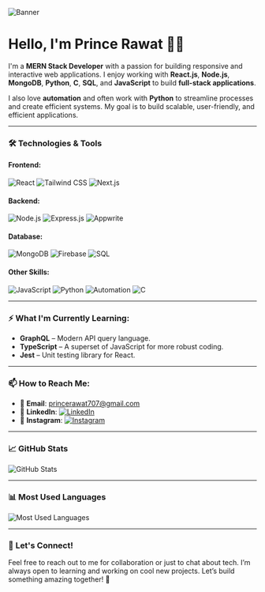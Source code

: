<!-- Banner Image -->
![Banner](https://camo.githubusercontent.com/9939f57a40461f1f7d5ee9c81e8f4634eb6a9339f5a3ced15f2ce471bb18b49b/68747470733a2f2f6d656469612e67697068792e636f6d2f6d656469612f4d3967624264396e6244724f5475314d71782f67697068792e676966)

# Hello, I'm Prince Rawat 👨‍💻

I'm a **MERN Stack Developer** with a passion for building responsive and interactive web applications. I enjoy working with **React.js**, **Node.js**, **MongoDB**, **Python**, **C**, **SQL**, and **JavaScript** to build **full-stack applications**.

I also love **automation** and often work with **Python** to streamline processes and create efficient systems. My goal is to build scalable, user-friendly, and efficient applications.

---

### 🛠️ **Technologies & Tools**

#### Frontend:
![React](https://img.shields.io/badge/React-61DAFB?style=flat-square&logo=react&logoColor=black) 
![Tailwind CSS](https://img.shields.io/badge/TailwindCSS-06B6D4?style=flat-square&logo=tailwind-css&logoColor=white) 
![Next.js](https://img.shields.io/badge/Next.js-000000?style=flat-square&logo=next.js&logoColor=white)

#### Backend:
![Node.js](https://img.shields.io/badge/Node.js-339933?style=flat-square&logo=node.js&logoColor=white) 
![Express.js](https://img.shields.io/badge/Express.js-000000?style=flat-square&logo=express&logoColor=white) 
![Appwrite](https://img.shields.io/badge/Appwrite-6C9D63?style=flat-square&logo=appwrite&logoColor=white)

#### Database:
![MongoDB](https://img.shields.io/badge/MongoDB-47A248?style=flat-square&logo=mongodb&logoColor=white)
![Firebase](https://img.shields.io/badge/Firebase-FFCA28?style=flat-square&logo=firebase&logoColor=black)
![SQL](https://img.shields.io/badge/SQL-003B57?style=flat-square&logo=sql&logoColor=white)

#### Other Skills:
![JavaScript](https://img.shields.io/badge/JavaScript-F7DF1E?style=flat-square&logo=javascript&logoColor=black)
![Python](https://img.shields.io/badge/Python-3776AB?style=flat-square&logo=python&logoColor=white)
![Automation](https://img.shields.io/badge/Automation-FF9900?style=flat-square&logo=python&logoColor=white)
![C](https://img.shields.io/badge/C-00599C?style=flat-square&logo=c&logoColor=white)

---

### ⚡ **What I'm Currently Learning:**

- **GraphQL** – Modern API query language.
- **TypeScript** – A superset of JavaScript for more robust coding.
- **Jest** – Unit testing library for React.

---

### 📫 **How to Reach Me:**

- 📧 **Email**: [princerawat707@gmail.com](mailto:princerawat707@gmail.com)
- 💼 **LinkedIn**: [![LinkedIn](https://img.shields.io/badge/LinkedIn-0A66C2?style=flat-square&logo=linkedin&logoColor=white)](https://www.linkedin.com/in/prince-rawat/)
- 📸 **Instagram**: [![Instagram](https://img.shields.io/badge/Instagram-E4405F?style=flat-square&logo=instagram&logoColor=white)](https://www.instagram.com/princerawat02/)

---

### 📈 **GitHub Stats**

![GitHub Stats](https://github-readme-stats.vercel.app/api?username=princerawat02&show_icons=true&count_private=true&hide_title=true&hide=prs&theme=radical)

---

### 📊 **Most Used Languages**

![Most Used Languages](https://github-readme-stats.vercel.app/api/top-langs/?username=princerawat02&layout=compact&theme=radical)

---

### 💬 **Let's Connect!**

Feel free to reach out to me for collaboration or just to chat about tech. I’m always open to learning and working on cool new projects. Let’s build something amazing together! 🚀
